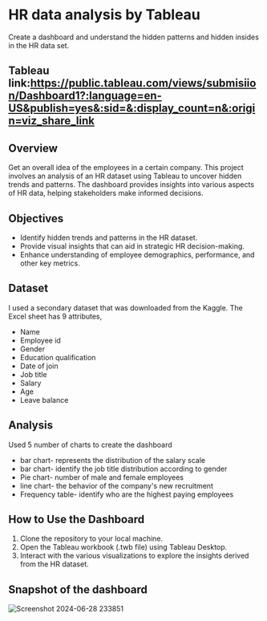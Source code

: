 # HR data analysis by Tableau
Create a dashboard and understand the hidden patterns and hidden insides in the HR data set.

## Tableau link:https://public.tableau.com/views/submisiion/Dashboard1?:language=en-US&publish=yes&:sid=&:display_count=n&:origin=viz_share_link

## Overview
Get an overall idea of the employees in a certain company. This project involves an analysis of an HR dataset using Tableau to uncover hidden trends and patterns. The dashboard provides insights into various aspects of HR data, helping stakeholders make informed decisions.

## Objectives
* Identify hidden trends and patterns in the HR dataset.
* Provide visual insights that can aid in strategic HR decision-making.
* Enhance understanding of employee demographics, performance, and other key metrics.

## Dataset
I used a secondary dataset that was downloaded from the Kaggle.
The Excel sheet has 9 attributes,
* Name
* Employee id
* Gender
* Education qualification
* Date of join
* Job title
* Salary
* Age
* Leave balance

## Analysis
Used 5 number of charts to create the dashboard

* bar chart- represents the distribution of the salary scale
* bar chart- identify the job title distribution according to gender
* Pie chart- number of male and female employees
* line chart- the behavior of the company's new recruitment
* Frequency table- identify who are the highest paying employees

## How to Use the Dashboard
1. Clone the repository to your local machine.
2. Open the Tableau workbook (.twb file) using Tableau Desktop.
3. Interact with the various visualizations to explore the insights derived from the HR dataset.

## Snapshot of the dashboard
![Screenshot 2024-06-28 233851](https://github.com/sanidu-123/HR-data-analysis/assets/172403569/017fe181-4774-40ae-9821-068a984ed78f)






